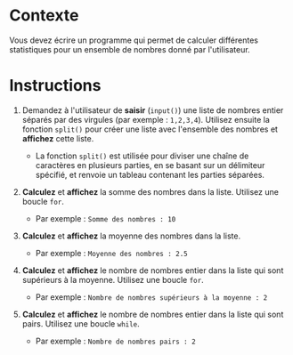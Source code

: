 # Contexte

Vous devez écrire un programme qui permet de calculer différentes statistiques pour un ensemble de nombres donné par l'utilisateur.

# Instructions  

1. Demandez à l'utilisateur de **saisir** (`input()`) une liste de nombres entier séparés par des virgules (par exemple : `1,2,3,4`). Utilisez ensuite la fonction `split()` pour créer une liste avec l'ensemble des nombres et **affichez** cette liste.
    * La fonction `split()` est utilisée pour diviser une chaîne de caractères en plusieurs parties, en se basant sur un délimiteur spécifié, et renvoie un tableau contenant les parties séparées.

2. **Calculez** et **affichez** la somme des nombres dans la liste. Utilisez une boucle `for`.
    * Par exemple : `Somme des nombres : 10`
3. **Calculez** et **affichez** la moyenne des nombres dans la liste.
    * Par exemple : `Moyenne des nombres : 2.5` 
4. **Calculez** et **affichez** le nombre de nombres entier dans la liste qui sont supérieurs à la moyenne. Utilisez une boucle `for`.
    * Par exemple : `Nombre de nombres supérieurs à la moyenne : 2` 
5. **Calculez** et **affichez** le nombre de nombres entier dans la liste qui sont pairs. Utilisez une boucle `while`.
    * Par exemple : `Nombre de nombres pairs : 2`  